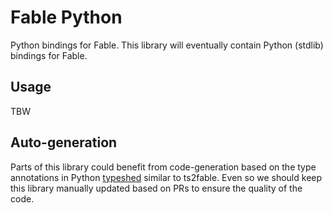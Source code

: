 # Fable Python

Python bindings for Fable. This library will eventually contain Python (stdlib)
bindings for Fable.

## Usage

TBW

## Auto-generation

Parts of this library could benefit from code-generation based on the type
annotations in Python [typeshed](https://github.com/python/typeshed) similar to
ts2fable. Even so we should keep this library manually updated based on PRs to
ensure the quality of the code.


